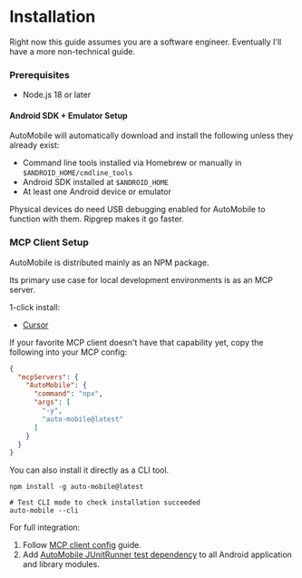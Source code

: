 # Installation

Right now this guide assumes you are a software engineer. Eventually I'll have a more non-technical guide.

### Prerequisites

- Node.js 18 or later

#### Android SDK + Emulator Setup

AutoMobile will automatically download and install the following unless they already exist:

- Command line tools installed via Homebrew or manually in `$ANDROID_HOME/cmdline_tools`
- Android SDK installed at `$ANDROID_HOME`
- At least one Android device or emulator

Physical devices do need USB debugging enabled for AutoMobile to function with them. Ripgrep makes it go faster.

### MCP Client Setup

AutoMobile is distributed mainly as an NPM package.

Its primary use case for local development environments is as an MCP server.

1-click install:

- [Cursor](cursor://anysphere.cursor-deeplink/mcp/install?name=auto-mobile&config=eyJfX3R5cGVuYW1lIjoiQ2F0YWxvZ0l0ZW1NY3BDb25maWdDb21tYW5kIiwiY29tbWFuZCI6Im5weCIsImFyZ3MiOlsiLXkiLCJhdXRvLW1vYmlsZUBsYXRlc3QiXSwiZW52IjpudWxsfQ==)

If your favorite MCP client doesn't have that capability yet, copy the following into your MCP config:

```json
{
  "mcpServers": {
    "AutoMobile": {
      "command": "npx",
      "args": [
        "-y",
        "auto-mobile@latest"
      ]
    }
  }
}
```

You can also install it directly as a CLI tool.

```shell
npm install -g auto-mobile@latest

# Test CLI mode to check installation succeeded
auto-mobile --cli
```

For full integration:

1. Follow [MCP client config](mcp/overview.md) guide.
2. Add [AutoMobile JUnitRunner test dependency](junitrunner/junitrunner.md) to all Android application and library modules.
